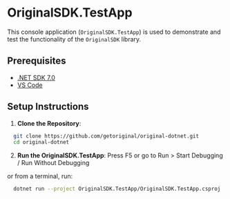 # OriginalSDK.TestApp

This console application (`OriginalSDK.TestApp`) is used to demonstrate and test the functionality of the `OriginalSDK` library.

## Prerequisites

- [.NET SDK 7.0](https://dotnet.microsoft.com/download/dotnet/7.0)
- [VS Code](https://code.visualstudio.com/)

## Setup Instructions

1. **Clone the Repository**:

```bash
  git clone https://github.com/getoriginal/original-dotnet.git
  cd original-dotnet
```

2. **Run the OriginalSDK.TestApp**:
   Press F5 or go to Run > Start Debugging / Run Without Debugging

or from a terminal, run:

```bash
  dotnet run --project OriginalSDK.TestApp/OriginalSDK.TestApp.csproj
```
